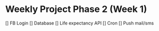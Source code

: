 # Weekly Project Phase 2 (Week 1)

[] FB Login
[] Database
[] Life expectancy API
[] Cron
[] Push mail/sms